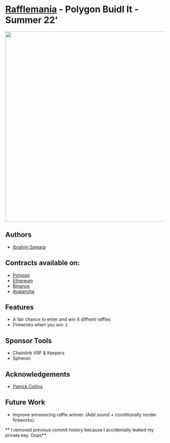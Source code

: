 # [Rafflemania](https://rafflemania.vercel.app/) - Polygon Buidl It - Summer 22'

<img src="https://github.com/Pack-Way/Raffle-mania/blob/main/public/RaffleMania.png" width="600">

## Authors
- [Ibrahim Samara](https://github.com/IbrahimSam96)

## Contracts available on:
-  [Polygon](https://mumbai.polygonscan.com/address/0xd9C2E248e337724b7BF59a8fAE5Cd227AEda2D07)
-  [Ethereum](https://goerli.etherscan.io/address/0x27f6A119986a5b6Dc4C835a278D23E4F5e87A021)
-  [Binance](https://testnet.bscscan.com/address/0xF0Fc1203988C36c65e17d22e1145E515BcE0088C) 
-  [Avalanche](https://testnet.snowtrace.io/address/0x23B1fdA3F4545A2746d5cEB2d6A9BCEf359d51d2)

## Features

- A fair chance to enter and win 4 diffrent raffles 
- Firewroks when you win :)

## Sponsor Tools

- Chainlink VRF & Keepers
- Spheron 


## Acknowledgements

- [Patrick Collins](https://github.com/PatrickAlphaC)

## Future Work

- Improve announcing raffle winner. (Add sound + conditionally render fireworks).

** I removed previous commit history because I accidentally leaked my private key. Oops**
